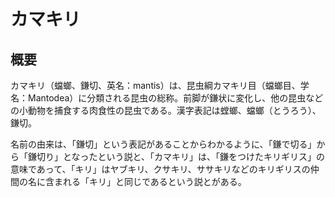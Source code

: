 # カマキリ


<WikipediaCitation
  language="ja"
  title="カマキリ"
  access="2023/06/14"
  version="95538434"
/>


## 概要

カマキリ（蟷螂、鎌切、英名：mantis）は、昆虫綱カマキリ目（蟷螂目、学名：Mantodea）に分類される昆虫の総称。前脚が鎌状に変化し、他の昆虫などの小動物を捕食する肉食性の昆虫である。漢字表記は螳螂、蟷螂（とうろう）、鎌切。

名前の由来は、「鎌切」という表記があることからわかるように、「鎌で切る」から「鎌切り」となったという説と、「カマキリ」は、「鎌をつけたキリギリス」の意味であって、「キリ」はヤブキリ、クサキリ、ササキリなどのキリギリスの仲間の名に含まれる「キリ」と同じであるという説とがある。
